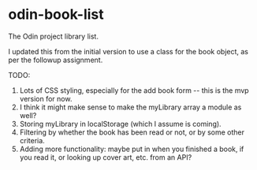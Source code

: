 # odin-book-list

The Odin project library list.

I updated this from the initial version to use a class for the book object, as per the followup assignment.

TODO:
1. Lots of CSS styling, especially for the add book form -- this is the mvp version for now.
2. I think it might make sense to make the myLibrary array a module as well?
3. Storing myLibrary in localStorage (which I assume is coming).
4. Filtering by whether the book has been read or not, or by some other criteria.
5. Adding more functionality: maybe put in when you finished a book, if you read it, or looking up cover art, etc. from an API?